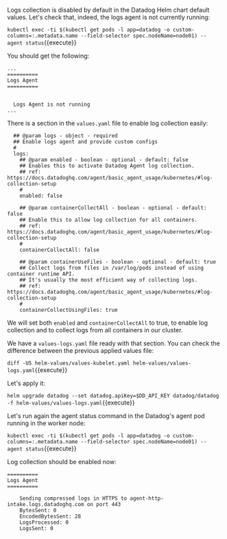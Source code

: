 Logs collection is disabled by default in the Datadog Helm chart default values. Let's check that, indeed, the logs agent is not currently running:

`kubectl exec -ti $(kubectl get pods -l app=datadog -o custom-columns=:.metadata.name --field-selector spec.nodeName=node01) -- agent status`{{execute}}

You should get the following:

```
...
==========
Logs Agent
==========


  Logs Agent is not running
...
```

There is a section in the `values.yaml` file to enable log collection easily:

```
  ## @param logs - object - required
  ## Enable logs agent and provide custom configs
  #
  logs:
    ## @param enabled - boolean - optional - default: false
    ## Enables this to activate Datadog Agent log collection.
    ## ref: https://docs.datadoghq.com/agent/basic_agent_usage/kubernetes/#log-collection-setup
    #
    enabled: false

    ## @param containerCollectAll - boolean - optional - default: false
    ## Enable this to allow log collection for all containers.
    ## ref: https://docs.datadoghq.com/agent/basic_agent_usage/kubernetes/#log-collection-setup
    #
    containerCollectAll: false

    ## @param containerUseFiles - boolean - optional - default: true
    ## Collect logs from files in /var/log/pods instead of using container runtime API.
    ## It's usually the most efficient way of collecting logs.
    ## ref: https://docs.datadoghq.com/agent/basic_agent_usage/kubernetes/#log-collection-setup
    #
    containerCollectUsingFiles: true
```

We will set both `enabled` and `containerCollectAll` to true, to enable log collection and to collect logs from all containers in our cluster.

We have a `values-logs.yaml` file ready with that section. You can check the difference between the previous applied values file:

`diff -U5 helm-values/values-kubelet.yaml helm-values/values-logs.yaml`{{execute}}

Let's apply it:

`helm upgrade datadog --set datadog.apiKey=$DD_API_KEY datadog/datadog -f helm-values/values-logs.yaml`{{execute}}

Let's run again the agent status command in the Datadog's agent pod running in the worker node:

`kubectl exec -ti $(kubectl get pods -l app=datadog -o custom-columns=:.metadata.name --field-selector spec.nodeName=node01) -- agent status`{{execute}}

Log collection should be enabled now:

```
==========
Logs Agent
==========

    Sending compressed logs in HTTPS to agent-http-intake.logs.datadoghq.com on port 443
    BytesSent: 0
    EncodedBytesSent: 28
    LogsProcessed: 0
    LogsSent: 0
```
